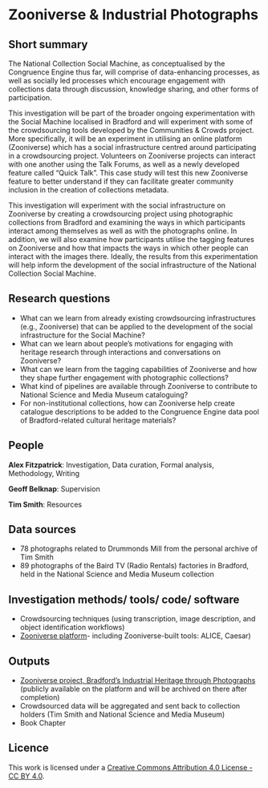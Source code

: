 # Zooniverse & Industrial Photographs


## Short summary
The National Collection Social Machine, as conceptualised by the Congruence Engine thus far, will comprise of data-enhancing processes, as well as socially led processes which encourage engagement with collections data through discussion, knowledge sharing, and other forms of participation. 

This investigation will be part of the broader ongoing experimentation with the Social Machine localised in Bradford and will experiment with some of the crowdsourcing tools developed by the Communities & Crowds project. More specifically, it will be an experiment in utilising an online platform (Zooniverse) which has a social infrastructure centred around participating in a crowdsourcing project. Volunteers on Zooniverse projects can interact with one another using the Talk Forums, as well as a newly developed feature called “Quick Talk”. This case study will test this new Zooniverse feature to better understand if they can facilitate greater community inclusion in the creation of collections metadata.

This investigation will experiment with the social infrastructure on Zooniverse by creating a crowdsourcing project using photographic collections from Bradford and examining the ways in which participants interact among themselves as well as with the photographs online. In addition, we will also examine how participants utilise the tagging features on Zooniverse and how that impacts the ways in which other people can interact with the images there. Ideally, the results from this experimentation will help inform the development of the social infrastructure of the National Collection Social Machine.


## Research questions


- What can we learn from already existing crowdsourcing infrastructures (e.g., Zooniverse) that can be applied to the development of the social infrastructure for the Social Machine?
- What can we learn about people’s motivations for engaging with heritage research through interactions and conversations on Zooniverse?
- What can we learn from the tagging capabilities of Zooniverse and how they shape further engagement with photographic collections?
- What kind of pipelines are available through Zooniverse to contribute to National Science and Media Museum cataloguing?
- For non-institutional collections, how can Zooniverse help create catalogue descriptions to be added to the Congruence Engine data pool of Bradford-related cultural heritage materials?


## People 

**Alex Fitzpatrick**: Investigation, Data curation, Formal analysis, Methodology, Writing 

**Geoff Belknap**: Supervision

**Tim Smith**: Resources


## Data sources
- 78 photographs related to Drummonds Mill from the personal archive of Tim Smith
- 89 photographs of the Baird TV (Radio Rentals) factories in Bradford, held in the National Science and Media Museum collection


## Investigation methods/ tools/ code/ software
- Crowdsourcing techniques (using transcription, image description, and object identification workflows) 
- [Zooniverse platform](https://www.zooniverse.org)- including Zooniverse-built tools: ALICE, Caesar)

## Outputs
- [Zooniverse project, Bradford’s Industrial Heritage through Photographs](https://frontend.preview.zooniverse.org/projects/alexfitzpatrick/bradfords-industrial-heritage-in-photographs ) (publicly available on the platform and will be archived on there after completion)
- Crowdsourced data will be aggregated and sent back to collection holders (Tim Smith and National Science and Media Museum)
- Book Chapter

  
## Licence 
This work is licensed under a [Creative Commons Attribution 4.0 License - CC BY 4.0](https://creativecommons.org/licenses/by/4.0/).
